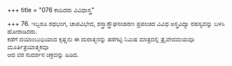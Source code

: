 +++
title = "076 ಕಾದಿದರು ವಿವಿಧಾಸ್ತ್ರ"

+++
76. ಇಬ್ಬರೂ ರಥಭಂಗ, ಚಾಪವಿಭೇದ, ಶಸ್ತ್ರಾಸ್ತ್ರೌಘಸಂಹರಣ ಪ್ರಪಂಚದ ವಿವಿಧ ಅಸ್ತ್ರವಿದ್ಯಾ ರಹಸ್ಯವನ್ನು ಬಳಸಿ ಹೋರಾಡಿದರು.   
ಕಡೆಗೆ ದಯಾಂಬುಧಿಯಾದ ಕೃಷ್ಣನು ಈ ದುರಾತ್ಮನನ್ನು ತಡೆಗಟ್ಟಿ ನಿಮಿಷ ಮಾತ್ರದಲ್ಲಿ ತ್ರೈವೇದಮಯವೂ ಮೂರ್ತಿತ್ರಯಾತ್ಮಕವೂ   
ಆದ ವರ ಸುದರ್ಶನ ಚಕ್ರವನ್ನು ಹಿಡಿದ.